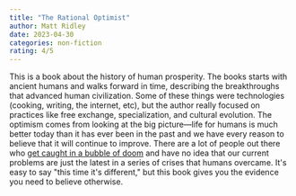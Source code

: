 ```yaml
---
title: "The Rational Optimist"
author: Matt Ridley
date: 2023-04-30
categories: non-fiction
rating: 4/5
---
```


This is a book about the history of human prosperity. The books starts with ancient humans and walks forward in time, describing the breakthroughs that advanced human civilization. Some of these things were technologies (cooking, writing, the internet, etc), but the author really focused on practices like free exchange, specialization, and cultural evolution. The optimism comes from looking at the big picture—life for humans is much better today than it has ever been in the past and we have every reason to believe that it will continue to improve. There are a lot of people out there who [get caught in a bubble of doom](https://www.noahpinion.blog/p/dont-be-a-doomer) and have no idea that our current problems are just the latest in a series of crises that humans overcame. It's easy to say "this time it's different," but this book gives you the evidence you need to believe otherwise.
